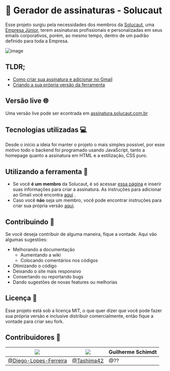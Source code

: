 
# 📧 Gerador de assinaturas - Solucaut
Esse projeto surgiu pela necessidades dos membros da [Solucaut](https://solucaut.com.br), uma [Empresa Júnior](https://www.brasiljunior.org.br/conheca-o-mej),  terem assinaturas profissionais e personalizadas em seus emails corporativos, porém, ao mesmo tempo, dentro de um padrão definido para toda a Empresa.

![image](https://user-images.githubusercontent.com/23709916/85934678-c5cb0300-b8bc-11ea-9bd9-50bc1bd9660b.png)

## TLDR;
- [Como criar sua assinatura e adicionar no Gmail](https://github.com/Diego-Lopes-Ferreira/Email-sign-generator/wiki/Gerando-uma-assinatura)
- [Criando a sua própria versão da ferramenta](https://github.com/Diego-Lopes-Ferreira/Email-sign-generator/wiki/Criando-a-sua-pr%C3%B3pria-vers%C3%A3o)

## Versão live 🌐
Uma versão live pode ser econtrada em [assinatura.solucaut.com.br](https://assinatura.solucaut.com.br)

## Tecnologias utilizadas 💻
Desde o início a ideia foi manter o projeto o mais simples possível, por esse motivo todo o backend foi programado usando JavaScript, tanto a homepage quanto a assinatura em HTML e a estilização, CSS puro.

## Utilizando a ferramenta 🔌
* Se você **é um membro** da Solucaut, é só acessar [essa página](https://assinatura.solucaut.com.br) e inserir suas informações para criar a assinatura. As instruções para adicionar ao Gmail você encontra [aqui](https://github.com/Diego-Lopes-Ferreira/Email-sign-generator/wiki/Gerando-uma-assinatura) .
* Caso você **não** seja um membro, você pode encontrar instruções para criar sua própria versão [aqui](https://github.com/Diego-Lopes-Ferreira/Email-sign-generator/wiki/Criando-a-sua-pr%C3%B3pria-vers%C3%A3o).

 ## Contribuindo 🔎
 Se você deseja contribuir de alguma maneira, fique a vontade. Aqui vão algumas sugestões:
 * Melhorando a documentação
	 * Aumentando a wiki
	 * Colocando comentários nos códigos
 * Otimizando o código
 * Deixando o site mais responsivo
 * Consertando ou reportando bugs
 * Dando sugestões de novas features ou melhorias
 
 ## Licença 📕
 Esse projeto está sob a licença MIT, o que quer dizer que você pode fazer sua própria versão e inclusive distribuir comercialmente, então fique a vontade para criar seu fork.
 
 ## Contribuidores 🗿
| [![](https://github.com/Diego-Lopes-Ferreira.png?size=150)](https://github.com/Diego-Lopes-Ferreira) | [![](https://github.com/tashima42.png?size=150)](https://github.com/tashima42) | Guilherme Schimdt
|--|--|--|
| [@Diego-Lopes-Ferreira](https://github.com/Diego-Lopes-Ferreira) | [@Tashima42](https://github.com/tashima42) |@??|


